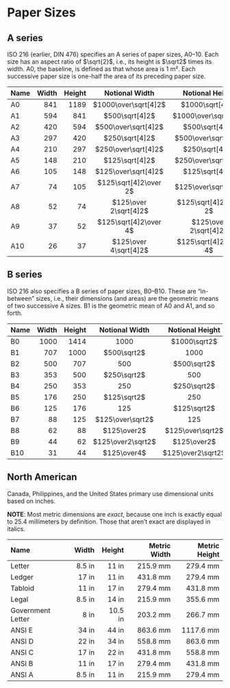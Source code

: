 # Paper Sizes

## A series

ISO 216 (earlier, DIN 476) specifies an A series of paper sizes, A0–10.
Each size has an aspect ratio of $\sqrt{2}$, i.e.,
its height is $\sqrt2$ times its width.  A0, the baseline, is defined as that
whose area is 1 m².  Each successive paper size is
one-half the area of its preceding paper size.

| Name | Width | Height | Notional Width        | Notional Height       |
|:-----|------:|-------:|:---------------------:|:---------------------:|
| A0   |   841 |   1189 | $1000\over\sqrt[4]2$  | $1000\sqrt[4]2$       |
| A1   |   594 |    841 | $500\sqrt[4]2$        | $1000\over\sqrt[4]2$  |
| A2   |   420 |    594 | $500\over\sqrt[4]2$   | $500\sqrt[4]2$        |
| A3   |   297 |    420 | $250\sqrt[4]2$        | $500\over\sqrt[4]2$   |
| A4   |   210 |    297 | $250\over\sqrt[4]2$   | $250\sqrt[4]2$        |
| A5   |   148 |    210 | $125\sqrt[4]2$        | $250\over\sqrt[4]2$   |
| A6   |   105 |    148 | $125\over\sqrt[4]2$   | $125\sqrt[4]2$        |
| A7   |    74 |    105 | $125\sqrt[4]2\over 2$ | $125\over\sqrt[4]2$   |
| A8   |    52 |     74 | $125\over 2\sqrt[4]2$ | $125\sqrt[4]2\over 2$ |
| A9   |    37 |     52 | $125\sqrt[4]2\over 4$ | $125\over 2\sqrt[4]2$ |
| A10  |    26 |     37 | $125\over 4\sqrt[4]2$ | $125\sqrt[4]2\over 4$ |

## B series

ISO 216 also specifies a B series of paper sizes, B0–B10.  These are “in-between” sizes, i.e.,
their dimensions (and areas) are the geometric means of two successive A sizes.
B1 is the geometric mean of A0 and A1, and so forth.

| Name | Width | Height | Notional Width    | Notional Height   |
|:-----|------:|-------:|:-----------------:|:-----------------:|
| B0   |  1000 |   1414 | $1000$            | $1000\sqrt2$      |
| B1   |   707 |   1000 | $500\sqrt2$       | $1000$            |
| B2   |   500 |    707 | $500$             | $500\sqrt2$       |
| B3   |   353 |    500 | $250\sqrt2$       | $500$             |
| B4   |   250 |    353 | $250$             | $250\sqrt2$       |
| B5   |   176 |    250 | $125\sqrt2$       | $250$             |
| B6   |   125 |    176 | $125$             | $125\sqrt2$       |
| B7   |    88 |    125 | $125\over\sqrt2$  | $125$             |
| B8   |    62 |     88 | $125\over2$       | $125\over\sqrt2$  |
| B9   |    44 |     62 | $125\over2\sqrt2$ | $125\over2$       |
| B10  |    31 |     44 | $125\over4$       | $125\over2\sqrt2$ |

## North American

Canada, Philippines, and the United States primary use dimensional
units based on inches.

**NOTE**: Most metric dimensions are *exact*, because one inch
is exactly equal to 25.4 millimeters by definition.  Those that aren’t
exact are displayed in italics.

| Name              |  Width |  Height | Metric Width | Metric Height |
|:------------------|-------:|--------:|-------------:|--------------:|
| Letter            | 8.5 in |   11 in |   215.9 mm |    279.4 mm |
| Ledger            |  17 in |   11 in |   431.8 mm |    279.4 mm |
| Tabloid           |  11 in |   17 in |   279.4 mm |    431.8 mm |
| Legal             | 8.5 in |   14 in |   215.9 mm |    355.6 mm |
| Government Letter |   8 in | 10.5 in |   203.2 mm |    266.7 mm |
| ANSI E            |  34 in |   44 in |   863.6 mm |   1117.6 mm |
| ANSI D            |  22 in |   34 in |   558.8 mm |    863.6 mm |
| ANSI C            |  17 in |   22 in |   431.8 mm |    558.8 mm |
| ANSI B            |  11 in |   17 in |   279.4 mm |    431.8 mm |
| ANSI A            | 8.5 in |   11 in |   215.9 mm |    279.4 mm |
